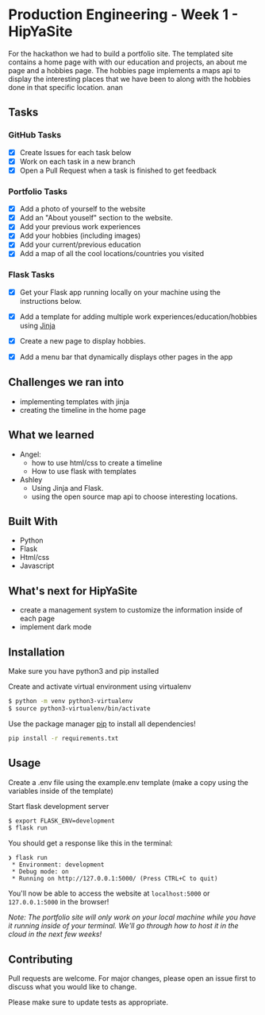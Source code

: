 # Production Engineering - Week 1 - HipYaSite

For the hackathon we had to build a portfolio site. The templated site contains a home page with with our education and projects, an about me page and a hobbies page. The hobbies page implements a maps api to display the interesting places that we have been to along with the hobbies done in that specific location. 
anan
## Tasks

### GitHub Tasks
- [x] Create Issues for each task below
- [x] Work on each task in a new branch
- [x] Open a Pull Request when a task is finished to get feedback

### Portfolio Tasks
- [x] Add a photo of yourself to the website
- [x] Add an "About youself" section to the website.
- [x] Add your previous work experiences
- [x] Add your hobbies (including images)
- [x] Add your current/previous education
- [x] Add a map of all the cool locations/countries you visited

### Flask Tasks
- [x] Get your Flask app running locally on your machine using the instructions below.
- [x] Add a template for adding multiple work experiences/education/hobbies using [Jinja](https://jinja.palletsprojects.com/en/3.0.x/api/#basics)
- [x] Create a new page to display hobbies.
- [x] Add a menu bar that dynamically displays other pages in the app


## Challenges we ran into 
  - implementing templates with jinja 
  - creating the timeline in the home page

## What we learned 
- Angel:
  - how to use html/css to create a timeline
  - How to use flask with templates
- Ashley 
  - Using Jinja  and Flask. 
  - using the open source map api to choose interesting locations.


## Built With
- Python 
- Flask
- Html/css
- Javascript


## What's next for HipYaSite
- create a management system to customize the information inside of each page
- implement dark mode

## Installation

Make sure you have python3 and pip installed

Create and activate virtual environment using virtualenv
```bash
$ python -m venv python3-virtualenv
$ source python3-virtualenv/bin/activate
```

Use the package manager [pip](https://pip.pypa.io/en/stable/) to install all dependencies!

```bash
pip install -r requirements.txt
```

## Usage

Create a .env file using the example.env template (make a copy using the variables inside of the template)

Start flask development server
```bash
$ export FLASK_ENV=development
$ flask run
```

You should get a response like this in the terminal:
```
❯ flask run
 * Environment: development
 * Debug mode: on
 * Running on http://127.0.0.1:5000/ (Press CTRL+C to quit)
```

You'll now be able to access the website at `localhost:5000` or `127.0.0.1:5000` in the browser! 

*Note: The portfolio site will only work on your local machine while you have it running inside of your terminal. We'll go through how to host it in the cloud in the next few weeks!* 






## Contributing

Pull requests are welcome. For major changes, please open an issue first to discuss what you would like to change.

Please make sure to update tests as appropriate.
